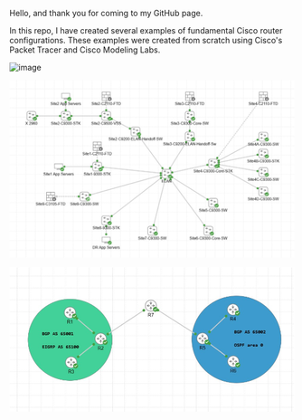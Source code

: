 Hello, and thank you for coming to my GitHub page. 

In this repo, I have created several examples of fundamental Cisco router configurations.
These examples were created from scratch using Cisco's Packet Tracer and Cisco Modeling Labs. 

![image](https://github.com/H1ghjynx/NetworkExamples/assets/99495438/2a32ccfa-dfb6-49fe-bd36-52ee4a22971c)



![image](https://github.com/BobMMiller/NetworkExamples/blob/main/ELAN/CML_ELAN.jpg)

![image](https://github.com/BobMMiller/NetworkExamples/blob/main/BGPMultiHop/multihopbgp.jpg)